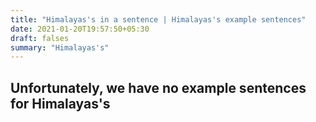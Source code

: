 ```yaml
---
title: "Himalayas's in a sentence | Himalayas's example sentences"
date: 2021-01-20T19:57:50+05:30
draft: falses
summary: "Himalayas's"
---
```

## Unfortunately, we have no example sentences for Himalayas's                 

